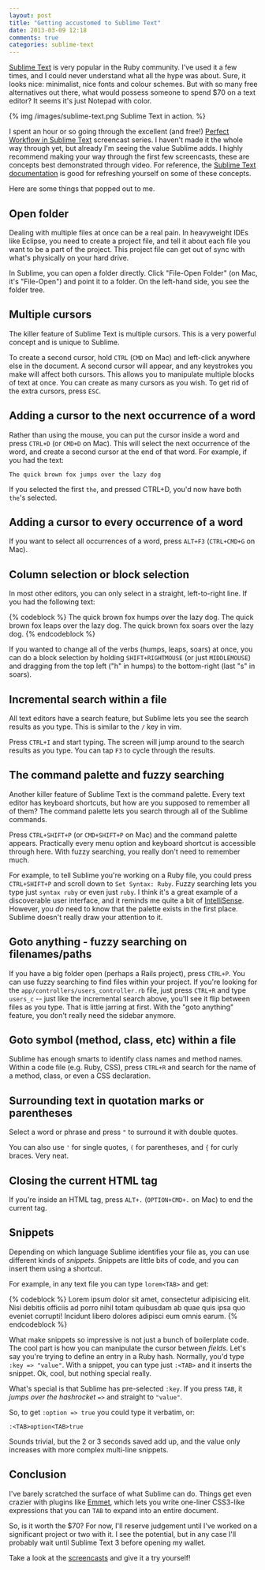 ```yaml
---
layout: post
title: "Getting accustomed to Sublime Text"
date: 2013-03-09 12:18
comments: true
categories: sublime-text
---
```


[Sublime Text](http://www.sublimetext.com/) is very popular in the Ruby community. I've used it a few times, and I could never understand what all the hype was about. Sure, it looks nice: minimalist, nice fonts and colour schemes. But with so many free alternatives out there, what would possess someone to spend $70 on a text editor? It seems it's just Notepad with color.

{% img /images/sublime-text.png Sublime Text in action. %}

I spent an hour or so going through the excellent (and free!) [Perfect Workflow in Sublime Text](http://net.tutsplus.com/articles/news/perfect-workflow-in-sublime-text-free-course/) screencast series. I haven't made it the whole way through yet, but already I'm seeing the value Sublime adds. I highly recommend making your way through the first few screencasts, these are concepts best demonstrated through video. For reference, the [Sublime Text documentation](http://www.sublimetext.com/docs/2/) is good for refreshing yourself on some of these concepts.

Here are some things that popped out to me. 

## Open folder

Dealing with multiple files at once can be a real pain. In heavyweight IDEs like Eclipse, you need to create a project file, and tell it about each file you want to be a part of the project. This project file can get out of sync with what's physically on your hard drive.

In Sublime, you can open a folder directly. Click "File-Open Folder" (on Mac, it's "File-Open") and point it to a folder. On the left-hand side, you see the folder tree.

## Multiple cursors

The killer feature of Sublime Text is multiple cursors. This is a very powerful concept and is unique to Sublime. 

To create a second cursor, hold `CTRL` (`CMD` on Mac) and left-click anywhere else in the document. A second cursor will appear, and any keystrokes you make will affect both cursors. This allows you to manipulate multiple blocks of text at once. You can create as many cursors as you wish. To get rid of the extra cursors, press `ESC`.

## Adding a cursor to the next occurrence of a word

Rather than using the mouse, you can put the cursor inside a word and press `CTRL+D` (or `CMD+D` on Mac). This will select the next occurrence of the word, and create a second cursor at the end of that word. For example, if you had the text:

`The quick brown fox jumps over the lazy dog`

If you selected the first `the`, and pressed CTRL+D, you'd now have both `the`'s selected.

## Adding a cursor to every occurrence of a word

If you want to select all occurrences of a word, press `ALT+F3`  (`CTRL+CMD+G` on Mac).

## Column selection or block selection

In most other editors, you can only select in a straight, left-to-right line. If you had the following text:

{% codeblock %}
The quick brown fox humps over the lazy dog.
The quick brown fox leaps over the lazy dog.
The quick brown fox soars over the lazy dog.
{% endcodeblock %}

If you wanted to change all of the verbs (humps, leaps, soars) at once, you can do a block selection by holding `SHIFT+RIGHTMOUSE` (or just `MIDDLEMOUSE`) and dragging from the top left ("h" in humps) to the bottom-right (last "s" in soars).

## Incremental search within a file

All text editors have a search feature, but Sublime lets you see the search results as you type. This is similar to the `/` key in vim.

Press `CTRL+I` and start typing. The screen will jump around to the search results as you type. You can tap `F3` to cycle through the results.

## The command palette and fuzzy searching

Another killer feature of Sublime Text is the command palette. Every text editor has keyboard shortcuts, but how are you supposed to remember all of them? The command palette lets you search through all of the Sublime commands.

Press `CTRL+SHIFT+P` (or `CMD+SHIFT+P` on Mac) and the command palette appears. Practically every menu option and keyboard shortcut is accessible through here. With fuzzy searching, you really don't need to remember much.

For example, to tell Sublime you're working on a Ruby file, you could press `CTRL+SHIFT+P` and scroll down to `Set Syntax: Ruby`. Fuzzy searching lets you type just `syntax ruby` or even just `ruby`. I think it's a great example of a discoverable user interface, and it reminds me quite a bit of [IntelliSense](http://en.wikipedia.org/wiki/IntelliSense). However, you *do* need to know that the palette exists in the first place. Sublime doesn't really draw your attention to it.

## Goto anything - fuzzy searching on filenames/paths

If you have a big folder open (perhaps a Rails project), press `CTRL+P`. You can use fuzzy searching to find files within your project. If you're looking for the `app/controllers/users_controller.rb` file, just press `CTRL+R` and type `users_c` -- just like the incremental search above, you'll see it flip between files as you type. That is little jarring at first. With the "goto anything" feature, you don't really need the sidebar anymore.

## Goto symbol (method, class, etc) within a file

Sublime has enough smarts to identify class names and method names. Within a code file (e.g. Ruby, CSS), press `CTRL+R` and search for the name of a method, class, or even a CSS declaration. 

## Surrounding text in quotation marks or parentheses

Select a word or phrase and press `"` to surround it with double quotes. 

You can also use `'` for single quotes, `(` for parentheses, and `{` for curly braces. Very neat.

## Closing the current HTML tag

If you're inside an HTML tag, press `ALT+.` (`OPTION+CMD+.` on Mac) to end the current tag.

## Snippets

Depending on which language Sublime identifies your file as, you can use different kinds of *snippets*. Snippets are little bits of code, and you can insert them using a shortcut.

For example, in any text file you can type `lorem<TAB>` and get:

{% codeblock %}
Lorem ipsum dolor sit amet, consectetur adipisicing elit. Nisi debitis officiis ad porro nihil totam quibusdam ab quae quis ipsa quo eveniet corrupti! Incidunt libero dolores adipisci eum omnis earum.
{% endcodeblock %}

What make snippets so impressive is not just a bunch of boilerplate code. The cool part is how you can manipulate the cursor between *fields*. Let's say you're trying to define an entry in a Ruby hash. Normally, you'd type `:key => "value"`. With a snippet, you can type just `:<TAB>` and it inserts the snippet. Ok, cool, but nothing special really.

What's special is that Sublime has pre-selected `:key`. If you press `TAB`, it *jumps over the hashrocket* `=>` and straight to `"value"`. 

So, to get `:option => true` you could type it verbatim, or:

`:<TAB>option<TAB>true`

Sounds trivial, but the 2 or 3 seconds saved add up, and the value only increases with more complex multi-line snippets.

## Conclusion

I've barely scratched the surface of what Sublime can do. Things get even crazier with plugins like [Emmet](http://docs.emmet.io/), which lets you write one-liner CSS3-like expressions that you can `TAB` to expand into an entire document.

So, is it worth the $70? For now, I'll reserve judgement until I've worked on a significant project or two with it. I see the potential, but in any case I'll probably wait until Sublime Text 3 before opening my wallet.

Take a look at the [screencasts](http://net.tutsplus.com/articles/news/perfect-workflow-in-sublime-text-free-course/) and give it a try yourself!